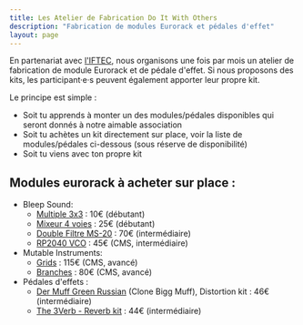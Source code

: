 ```yaml
---
title: Les Atelier de Fabrication Do It With Others
description: "Fabrication de modules Eurorack et pédales d'effet"
layout: page
---
```


En partenariat avec [l'IFTEC](https://www.iftec.fr/), nous organisons une fois par mois un atelier de fabrication de module Eurorack et de pédale d'effet. Si nous proposons des kits, les participant·e·s peuvent également apporter leur propre kit.

Le principe est simple :

- Soit tu apprends à monter un des modules/pédales disponibles qui seront donnés à notre aimable association
- Soit tu achètes un kit directement sur place, voir la liste de modules/pédales ci-dessous (sous réserve de disponibilité)
- Soit tu viens avec ton propre kit

## Modules eurorack à acheter sur place :

- Bleep Sound:
    - [Multiple 3x3](https://github.com/BleepSound/multiple-3x2) : 10€ (débutant)
    - [Mixeur 4 voies](https://bleepsound.github.io/basic-mixer-dc/) : 25€ (débutant)
    - [Double Filtre MS-20](https://github.com/BleepSound/ms20-vcf-double) : 70€ (intermédiaire)
    - [RP2040 VCO](https://github.com/BleepSound/rp2040-chord-vco) : 45€ (CMS, intermédiaire)
- Mutable Instruments:
    - [Grids](https://pichenettes.github.io/mutable-instruments-documentation/modules/grids/) : 115€ (CMS, avancé)
    - [Branches](https://pichenettes.github.io/mutable-instruments-documentation/modules/branches/) : 80€ (CMS, avancé)
- Pédales d'effets :
    - [Der Muff Green Russian](https://www.musikding.de/Der-Muff-Green-Russian-Distortion-kit) (Clone Bigg Muff), Distortion kit : 46€ (intermédiaire)
    - [The 3Verb - Reverb kit](https://www.musikding.de/3verb-reverb) : 44€ (intermédiaire)

